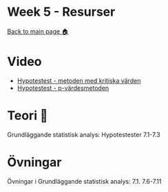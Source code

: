 # Week 5 - Resurser

[Back to main page :house:](https://github.com/aleylani/statistical-methods)

# Video

- [Hypotestest - metoden med kritiska värden](https://www.youtube.com/watch?v=zJ8e_wAWUzE)
- [Hypotestest - p-värdesmetoden](https://www.youtube.com/watch?v=8Aw45HN5lnA)

# Teori :book:

 
Grundläggande statistisk analys: Hypotestester 7.1-7.3

# Övningar

Övningar i Grundläggande statistisk analys: 7.1. 7.6-7.11
